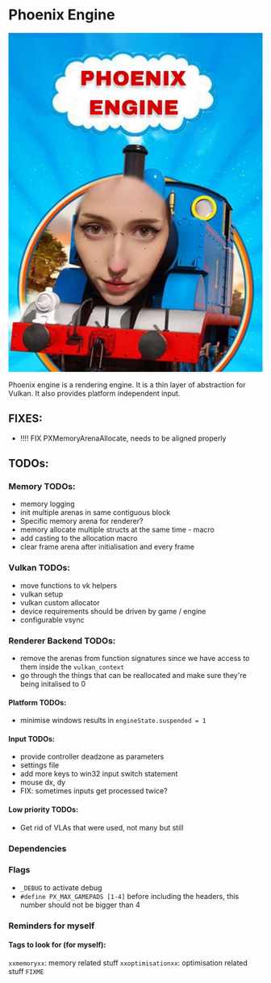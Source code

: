 # Phoenix Engine
![logo](https://github.com/GonkieDev/phoenix_engine/blob/main/phoenixlogo.jpg)

Phoenix engine is a rendering engine. It is a thin layer of abstraction for Vulkan. It also provides platform independent input.

## FIXES:
- !!!! FIX PXMemoryArenaAllocate, needs to be aligned properly

## TODOs:

### Memory TODOs:
- memory logging
- init multiple arenas in same contiguous block
- Specific memory arena for renderer?
- memory allocate multiple structs at the same time - macro
- add casting to the allocation macro
- clear frame arena after initialisation and every frame

### Vulkan TODOs:
- move functions to vk helpers
- vulkan setup
- vulkan custom allocator
- device requirements should be driven by game / engine
- configurable vsync

### Renderer Backend TODOs:
- remove the arenas from function signatures since we have access to them inside the `vulkan_context`
- go through the things that can be reallocated and make sure they're being initalised to 0

#### Platform TODOs:
- minimise windows results in `engineState.suspended = 1`

#### Input TODOs:
- provide controller deadzone as parameters 
- settings file
- add more keys to win32 input switch statement
- mouse dx, dy
- FIX: sometimes inputs get processed twice?

#### Low priority TODOs:
- Get rid of VLAs that were used, not many but still

### Dependencies

### Flags
- `_DEBUG` to activate debug
- `#define PX_MAX_GAMEPADS [1-4]` before including the headers, this number should not be bigger than 4

### Reminders for myself

#### Tags to look for (for myself):
`xxmemoryxx`: memory related stuff
`xxoptimisationxx`: optimisation related stuff
`FIXME`
